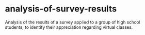 # analysis-of-survey-results
Analysis of the results of a survey applied to a group of high school students, to identify their appreciation regarding virtual classes.
